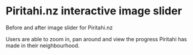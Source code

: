 # Piritahi.nz interactive image slider  

Before and after image slider for Piritahi.nz

Users are able to zoom in, pan around and view the progress Piritahi has made in their neighbourhood. 
